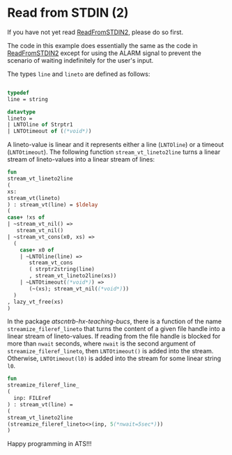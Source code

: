 # Read from STDIN (2)

If you have not yet read [ReadFromSTDIN2](./ReadFromSTDIN2), please
do so first.

The code in this example does essentially the same as the code in
[ReadFromSTDIN2](./ReadFromSTDIN2) except for using the ALARM signal
to prevent the scenario of waiting indefinitely for the user's input.

The types ```line``` and ```lineto``` are defined as follows:

```ats

typedef
line = string

datavtype
lineto =
| LNTOline of Strptr1
| LNTOtimeout of ((*void*))

```

A lineto-value is linear and it represents either a line
(```LNTOline```) or a timeout (```LNTOtimeout```).  The following
function ```stream_vt_lineto2line``` turns a linear stream of
lineto-values into a linear stream of lines:


```ats
fun
stream_vt_lineto2line
(
xs:
stream_vt(lineto)
) : stream_vt(line) = $ldelay
(
case+ !xs of
| ~stream_vt_nil() =>
   stream_vt_nil()
| ~stream_vt_cons(x0, xs) =>
  (
    case+ x0 of
    | ~LNTOline(line) =>
       stream_vt_cons
       ( strptr2string(line)
       , stream_vt_lineto2line(xs))
    | ~LNTOtimeout((*void*)) =>
       (~(xs); stream_vt_nil((*void*)))
  )
, lazy_vt_free(xs)
)
```

In the package *atscntrb-hx-teaching-bucs*, there is a function of the
name ```streamize_fileref_lineto``` that turns the content of a given
file handle into a linear stream of lineto-values. If reading from the
file handle is blocked for more than ```nwait``` seconds, where
```nwait``` is the second argument of ```streamize_fileref_lineto```,
then ```LNTOtimeout()``` is added into the stream.  Otherwise,
```LNTOtimeout(l0)``` is added into the stream for some linear string
```l0```.

```ats
fun
streamize_fileref_line_
(
  inp: FILEref
) : stream_vt(line) =
(
stream_vt_lineto2line
(streamize_fileref_lineto<>(inp, 5(*nwait=5sec*)))
)
```


Happy programming in ATS!!!
